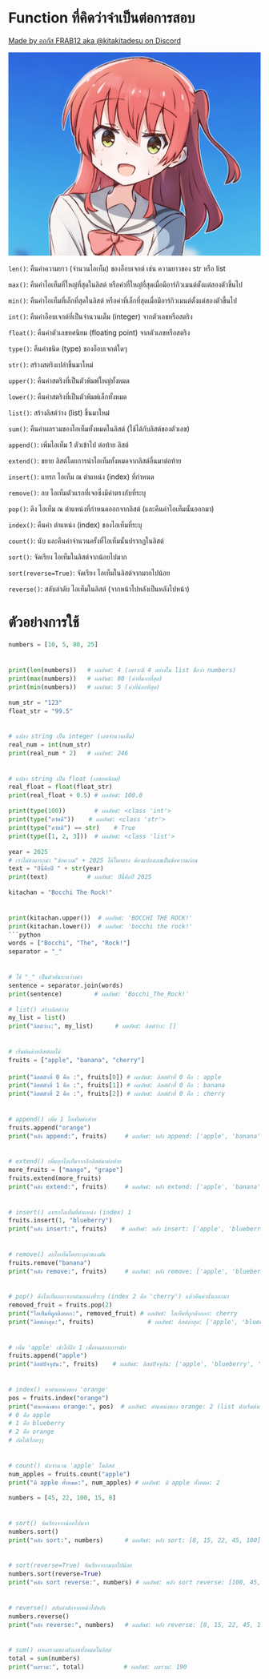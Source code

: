 # Function ที่คิดว่าจำเป็นต่อการสอบ

[Made by ออกัส FRAB12 aka @kitakitadesu on Discord](https://hi.bocchichan.moe/)

![Kita chan](kita.jpg)

`len()`: คืนค่าความยาว (จำนวนไอเท็ม) ของอ็อบเจกต์ เช่น ความยาวของ str หรือ list

`max()`: คืนค่าไอเท็มที่ใหญ่ที่สุดในลิสต์ หรือค่าที่ใหญ่ที่สุดเมื่อมีอาร์กิวเมนต์ตั้งแต่สองตัวขึ้นไป

`min()`: คืนค่าไอเท็มที่เล็กที่สุดในลิสต์ หรือค่าที่เล็กที่สุดเมื่อมีอาร์กิวเมนต์ตั้งแต่สองตัวขึ้นไป

`int()`: คืนค่าอ็อบเจกต์ที่เป็นจำนวนเต็ม (integer) จากตัวเลขหรือสตริง

`float()`: คืนค่าตัวเลขทศนิยม (floating point) จากตัวเลขหรือสตริง

`type()`: คืนค่าชนิด (type) ของอ็อบเจกต์ใดๆ

`str()`: สร้างสตริงเปล่าขึ้นมาใหม่

`upper()`: คืนค่าสตริงที่เป็นตัวพิมพ์ใหญ่ทั้งหมด

`lower()`: คืนค่าสตริงที่เป็นตัวพิมพ์เล็กทั้งหมด

`list()`: สร้างลิสต์ว่าง (list) ขึ้นมาใหม่

`sum()`: คืนค่าผลรวมของไอเท็มทั้งหมดในลิสต์ (ใช้ได้กับลิสต์ของตัวเลข)

`append()`: เพิ่มไอเท็ม 1 ตัวเข้าไป ต่อท้าย ลิสต์

`extend()`: ขยาย ลิสต์โดยการนำไอเท็มทั้งหมดจากลิสต์อื่นมาต่อท้าย

`insert()`: แทรก ไอเท็ม ณ ตำแหน่ง (index) ที่กำหนด

`remove()`: ลบ ไอเท็มตัวแรกที่เจอซึ่งมีค่าตรงกับที่ระบุ

`pop()`: ดึง ไอเท็ม ณ ตำแหน่งที่กำหนดออกจากลิสต์ (และคืนค่าไอเท็มนั้นออกมา)

`index()`: คืนค่า ตำแหน่ง (index) ของไอเท็มที่ระบุ

`count()`: นับ และคืนค่าจำนวนครั้งที่ไอเท็มนั้นปรากฏในลิสต์

`sort()`: จัดเรียง ไอเท็มในลิสต์จากน้อยไปมาก

`sort(reverse=True)`: จัดเรียง ไอเท็มในลิสต์จากมากไปน้อย

`reverse()`: สลับลำดับ ไอเท็มในลิสต์ (จากหน้าไปหลังเป็นหลังไปหน้า)


# ตัวอย่างการใช้

```python
numbers = [10, 5, 80, 25]


print(len(numbers))   # ผลลัพธ์: 4 (เพราะมี 4 อย่างใน list ชื่อว่า numbers)
print(max(numbers))   # ผลลัพธ์: 80 (ค่าที่มากที่สุด)
print(min(numbers))   # ผลลัพธ์: 5 (ค่าที่น้อยที่สุด)
```

```python
num_str = "123"
float_str = "99.5"


# แปลง string เป็น integer (เลขจำนวนเต็ม)
real_num = int(num_str)
print(real_num * 2)   # ผลลัพธ์: 246


# แปลง string เป็น float (เลขทศนิยม)
real_float = float(float_str)
print(real_float + 0.5) # ผลลัพธ์: 100.0
```

```python
print(type(100))        # ผลลัพธ์: <class 'int'>
print(type("สวัสดี"))    # ผลลัพธ์: <class 'str'>
print(type("สวัสดี") == str)    # True
print(type([1, 2, 3]))  # ผลลัพธ์: <class 'list'>
```

```python
year = 2025
# เราไม่สามารถนำ "ข้อความ" + 2025 ได้โดยตรง ต้องแปลงเลขเป็นข้อความก่อน
text = "ปีนี้คือปี " + str(year)
print(text)           # ผลลัพธ์: ปีนี้คือปี 2025
```

```python
kitachan = "Bocchi The Rock!"


print(kitachan.upper())  # ผลลัพธ์: 'BOCCHI THE ROCK!'
print(kitachan.lower())  # ผลลัพธ์: 'bocchi the rock!'
```python
words = ["Bocchi", "The", "Rock!"]
separator = "_"


# ใช้ "_" เป็นตัวคั่นระหว่างคำ
sentence = separator.join(words)
print(sentence)         # ผลลัพธ์: 'Bocchi_The_Rock!'
```

```python
# list() สร้างลิสต์ว่าง
my_list = list()
print("ลิสต์ว่าง:", my_list)      # ผลลัพธ์: ลิสต์ว่าง: []


# เริ่มต้นด้วยลิสต์ผลไม้
fruits = ["apple", "banana", "cherry"]

print("ลิสต์ตัวที่ 0 คือ :", fruits[0]) # ผลลัพธ์: ลิสต์ตัวที่ 0 คือ : apple
print("ลิสต์ตัวที่ 1 คือ :", fruits[1]) # ผลลัพธ์: ลิสต์ตัวที่ 0 คือ : banana
print("ลิสต์ตัวที่ 2 คือ :", fruits[2]) # ผลลัพธ์: ลิสต์ตัวที่ 0 คือ : cherry


# append() เพิ่ม 1 ไอเท็มต่อท้าย
fruits.append("orange")
print("หลัง append:", fruits)     # ผลลัพธ์: หลัง append: ['apple', 'banana', 'cherry', 'orange']


# extend() เพิ่มทุกไอเท็มจากอีกลิสต์มาต่อท้าย
more_fruits = ["mango", "grape"]
fruits.extend(more_fruits)
print("หลัง extend:", fruits)     # ผลลัพธ์: หลัง extend: ['apple', 'banana', 'cherry', 'orange', 'mango', 'grape']


# insert() แทรกไอเท็มที่ตำแหน่ง (index) 1
fruits.insert(1, "blueberry")
print("หลัง insert:", fruits)    # ผลลัพธ์: หลัง insert: ['apple', 'blueberry', 'banana', 'cherry', 'orange', 'mango', 'grape']


# remove() ลบไอเท็มโดยระบุค่าของมัน
fruits.remove("banana")
print("หลัง remove:", fruits)     # ผลลัพธ์: หลัง remove: ['apple', 'blueberry', 'cherry', 'orange', 'mango', 'grape']


# pop() ดึงไอเท็มออกจากตำแหน่งที่ระบุ (index 2 คือ 'cherry') แล้วคืนค่านั้นออกมา
removed_fruit = fruits.pop(2)
print("ไอเท็มที่ถูกดึงออก:", removed_fruit) # ผลลัพธ์: ไอเท็มที่ถูกดึงออก: cherry
print("ลิสต์ล่าสุด:", fruits)               # ผลลัพธ์: ลิสต์ล่าสุด: ['apple', 'blueberry', 'orange', 'mango', 'grape']


# เพิ่ม 'apple' เข้าไปอีก 1 เพื่อทดสอบการนับ
fruits.append("apple")
print("ลิสต์ปัจจุบัน:", fruits)    # ผลลัพธ์: ลิสต์ปัจจุบัน: ['apple', 'blueberry', 'orange', 'mango', 'grape', 'apple']


# index() หาตำแหน่งของ 'orange'
pos = fruits.index("orange")
print("ตำแหน่งของ orange:", pos)  # ผลลัพธ์: ตำแหน่งของ orange: 2 (list นับเริ่มต้นจาก 0)
# 0 คือ apple
# 1 คือ blueberry
# 2 คือ orange
# ถัดไปเรื่อยๆๆ


# count() นับจำนวน 'apple' ในลิสต์
num_apples = fruits.count("apple")
print("มี apple ทั้งหมด:", num_apples) # ผลลัพธ์: มี apple ทั้งหมด: 2
```

```python
numbers = [45, 22, 100, 15, 8]


# sort() จัดเรียงจากน้อยไปมาก
numbers.sort()
print("หลัง sort:", numbers)      # ผลลัพธ์: หลัง sort: [8, 15, 22, 45, 100]


# sort(reverse=True) จัดเรียงจากมากไปน้อย
numbers.sort(reverse=True)
print("หลัง sort reverse:", numbers) # ผลลัพธ์: หลัง sort reverse: [100, 45, 22, 15, 8]


# reverse() สลับลำดับจากหน้าไปหลัง
numbers.reverse()
print("หลัง reverse:", numbers)   # ผลลัพธ์: หลัง reverse: [8, 15, 22, 45, 100]


# sum() หาผลรวมของตัวเลขทั้งหมดในลิสต์
total = sum(numbers)
print("ผลรวม:", total)           # ผลลัพธ์: ผลรวม: 190
```
